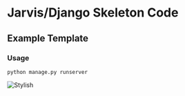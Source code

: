 # Jarvis/Django Skeleton Code

## Example Template

### Usage

    python manage.py runserver       



![Stylish](https://images.idgesg.net/images/article/2020/05/sale_25313_primary_image_wide-100842650-large.jpg)

